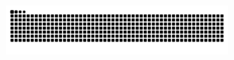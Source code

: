 <picture>
  <source media="(prefers-color-scheme: dark)" srcset="https://raw.githubusercontent.com/mihir021/mihir021/output/pacman-contribution-graph-dark.svg">
  <source media="(prefers-color-scheme: light)" srcset="https://raw.githubusercontent.com/mihir021/mihir021/output/pacman-contribution-graph.svg">
  <img alt="Pac-Man contribution graph" src="https://raw.githubusercontent.com/mihir021/mihir021/output/pacman-contribution-graph.svg">
</picture>

